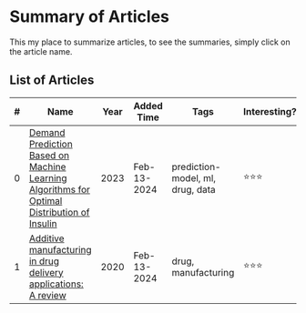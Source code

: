 # Summary of Articles

This my place to summarize articles, to see the summaries, simply click on the article name.

## List of Articles

| #   | Name                                                                                                          | Year | Added Time  | Tags                             | Interesting? | URL                                                                             |
| --- | ------------------------------------------------------------------------------------------------------------- | ---- | ----------- | -------------------------------- | ------------ | ------------------------------------------------------------------------------- |
| 0   | [Demand Prediction Based on Machine Learning Algorithms for Optimal Distribution of Insulin](./000/README.md) | 2023 | Feb-13-2024 | prediction-model, ml, drug, data | ⭐⭐⭐       | [Link](https://www.sciencedirect.com/science/article/pii/S2405896323012764)     |
| 1   | [Additive manufacturing in drug delivery applications: A review](./001/README.md)                             | 2020 | Feb-13-2024 | drug, manufacturing              | ⭐⭐⭐       | [Link](https://www.sciencedirect.com/science/article/abs/pii/S037851732030805X) |
